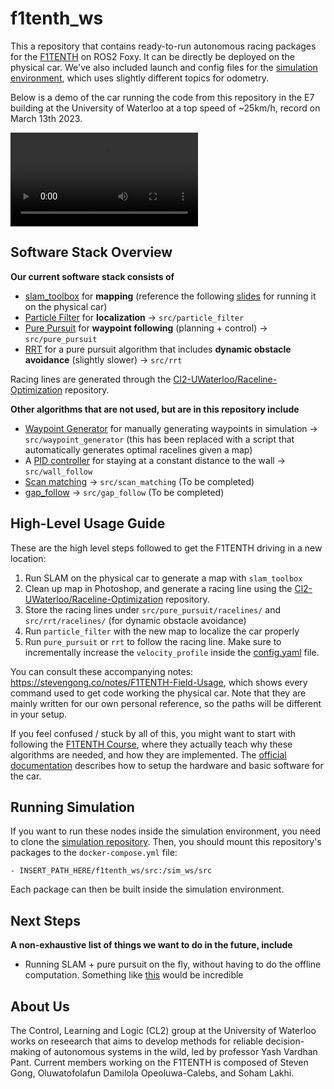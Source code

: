 # f1tenth_ws
This a repository that contains ready-to-run autonomous racing packages for the [F1TENTH](https://f1tenth.org/) on ROS2 Foxy. It can be directly be deployed on the physical car. We've also included launch and config files for the [simulation environment](https://github.com/f1tenth/f1tenth_gym_ros), which uses slightly different topics for odometry.

Below is a demo of the car running the code from this repository in the E7 building at the University of Waterloo at a top speed of ~25km/h, record on March 13th 2023.

<video src="assets/racing.mp4" controls></video>

## Software Stack Overview
**Our current software stack consists of**
- [slam_toolbox](https://github.com/SteveMacenski/slam_toolbox) for **mapping** (reference the following [slides](https://docs.google.com/presentation/d/1DP2F9l-yHe9gQobk2CzYduk6KR5QtDCp7sLsxqR2fag/edit#slide=id.g115c48c178d_0_1) for running it on the physical car)
- [Particle Filter](./src/particle_filter/) for **localization** $\rightarrow$ `src/particle_filter`
- [Pure Pursuit](./src/pure_pursuit/) for **waypoint following** (planning + control) $\rightarrow$ `src/pure_pursuit`
- [RRT](./src/rrt) for a pure pursuit algorithm that includes **dynamic obstacle avoidance** (slightly slower) $\rightarrow$ `src/rrt`

Racing lines are generated through the [Cl2-UWaterloo/Raceline-Optimization](https://github.com/CL2-UWaterloo/Raceline-Optimization) repository.

**Other algorithms that are not used, but are in this repository include**
- [Waypoint Generator](./src/waypoint_generator/) for manually generating waypoints in simulation $\rightarrow$ `src/waypoint_generator` (this has been replaced with a script that automatically generates optimal racelines given a map)
- A [PID controller](./src/wall_follow/) for staying at a constant distance to the wall $\rightarrow$ `src/wall_follow`
- [Scan matching](./src/scan_matching) $\rightarrow$ `src/scan_matching` (To be completed)
- [gap_follow](./src/gap_follow) $\rightarrow$ `src/gap_follow` (To be completed)

## High-Level Usage Guide
These are the high level steps followed to get the F1TENTH driving in a new location:

1. Run SLAM on the physical car to generate a map with `slam_toolbox`
2. Clean up map in Photoshop, and generate a racing line using the [Cl2-UWaterloo/Raceline-Optimization](https://github.com/CL2-UWaterloo/Raceline-Optimization) repository.
3. Store the racing lines under `src/pure_pursuit/racelines/` and `src/rrt/racelines/` (for dynamic obstacle avoidance)
4. Run `particle_filter` with the new map to localize the car properly
5. Run `pure_pursuit` or `rrt` to follow the racing line. Make sure to incrementally increase the `velocity_profile` inside the [config.yaml](./src/pure_pursuit/config/config.yaml) file.

You can consult these accompanying notes: <https://stevengong.co/notes/F1TENTH-Field-Usage>, which shows every command used to get code working the physical car. Note that they are mainly written for our own personal reference, so the paths will be different in your setup.

If you feel confused / stuck by all of this, you might want to start with following the [F1TENTH Course](https://docs.google.com/spreadsheets/d/1kAd0bf6nc1OVi_4IP1P3-H6PPU97hLjqW8d0mTLCsxg/edit#gid=29915317), where they actually teach why these algorithms are needed, and how they are implemented. The [official documentation](https://f1tenth.readthedocs.io/en/foxy_test/) describes how to setup the hardware and basic software for the car.

## Running Simulation
If you want to run these nodes inside the simulation environment, you need to clone the [simulation repository](https://github.com/f1tenth/f1tenth_gym_ros). Then, you should mount this repository's packages to the `docker-compose.yml` file:

```
- INSERT_PATH_HERE/f1tenth_ws/src:/sim_ws/src
```

Each package can then be built inside the simulation environment.

## Next Steps
**A non-exhaustive list of things we want to do in the future, include**

- Running SLAM + pure pursuit on the fly, without having to do the offline computation. Something like [this](https://www.youtube.com/watch?v=aCDPwZZm9C4&ab_channel=AMZFormulaStudent) would be incredible

## About Us
The Control, Learning and Logic (CL2) group at the University of Waterloo works on reseearch that aims to develop methods for reliable decision-making of autonomous systems in the wild, led by professor Yash Vardhan Pant. Current members working on the F1TENTH is composed of Steven Gong, Oluwatofolafun Damilola Opeoluwa-Calebs, and Soham Lakhi.
